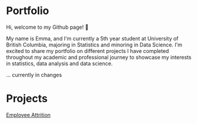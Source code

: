 # Portfolio

Hi, welcome to my Github page! 👋

My name is Emma, and I'm currently a 5th year student at University of British Columbia, majoring in Statistics and minoring in Data Science. I'm excited to share my portfolio on different projects I have completed throughout my academic and professional journey to showcase my interests in statistics, data analysis and data science.

... currently in changes

# Projects
[Employee Attrition](https://github.com/emmaoh/Portfolio/blob/main/Employee%20Attrition.ipynb)
